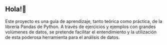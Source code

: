 ## Hola!👋
Este proyecto es una guía de aprendizaje, tanto teórica como práctica, de la librería Pandas de Python. A través de ejercicios y ejemplos con grandes volúmenes de datos, se pretende facilitar el entendimiento y la utilización de esta poderosa herramienta para el análisis de datos.
<!--
**TiagoHarari/TiagoHarari** is a ✨ _special_ ✨ repository because its `README.md` (this file) appears on your GitHub profile.

Here are some ideas to get you started:

- 🔭 I’m currently working on KAGGLE PANDAS EXERCISE

-->
